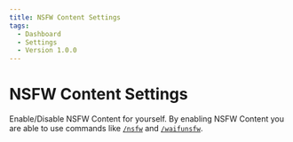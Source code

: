 ```yaml
---
title: NSFW Content Settings
tags:
  - Dashboard
  - Settings
  - Version 1.0.0
---
```


# NSFW Content Settings

Enable/Disable NSFW Content for yourself. By enabling NSFW Content you are able to use commands like [`/nsfw`](../../../commands/commands-list/common/nsfw.md) and [`/waifunsfw`](../../../commands/commands-list/common/waifunsfw.md).